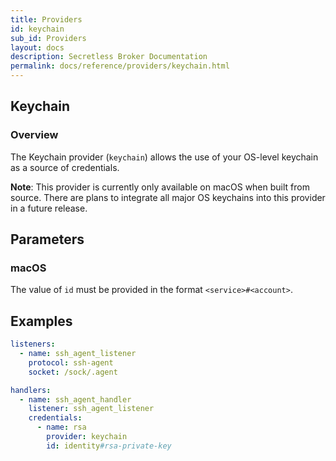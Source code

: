 ```yaml
---
title: Providers
id: keychain
sub_id: Providers
layout: docs
description: Secretless Broker Documentation
permalink: docs/reference/providers/keychain.html
---
```


## Keychain
### Overview
The Keychain provider (`keychain`) allows the use of your OS-level keychain as a
source of credentials.

**Note**: This provider is currently only available on macOS when built from
source. There are plans to integrate all major OS keychains into this provider
in a future release.

## Parameters
### macOS
The value of `id` must be provided in the format `<service>#<account>`.

## Examples
``` yaml
listeners:
  - name: ssh_agent_listener
    protocol: ssh-agent
    socket: /sock/.agent

handlers:
  - name: ssh_agent_handler
    listener: ssh_agent_listener
    credentials:
      - name: rsa
        provider: keychain
        id: identity#rsa-private-key
```
